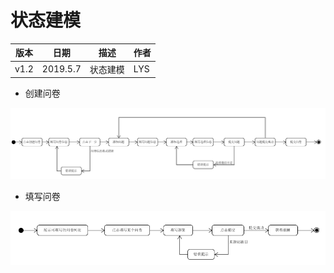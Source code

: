 # 状态建模  
  

| 版本 | 日期 | 描述 | 作者 |
| - | - | - | - |
| v1.2 | 2019.5.7 | 状态建模 | LYS |
* 创建问卷

![](Requirement_image/State_models2.png)

* 填写问卷

![](Requirement_image/State_models1.png)
